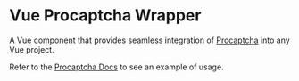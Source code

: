 # Vue Procaptcha Wrapper

A Vue component that provides seamless integration of [Procaptcha](https://prosopo.io/) into any Vue project.

Refer to the [Procaptcha Docs](https://docs.prosopo.io/en/) to see an example of usage.

